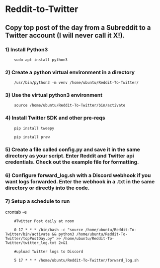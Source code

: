 # Reddit-to-Twitter
 
 
## Copy top post of the day from a Subreddit to a Twitter account (I will never call it X!). 

### 1) Install Python3

		sudo apt install python3

### 2) Create a python virtual environment in a directory

		/usr/bin/python3 -m venv /home/ubuntu/Reddit-To-Twitter/

### 3) Use the virtual python3 environment

		source /home/ubuntu/Reddit-To-Twitter/bin/activate

### 4) Install Twitter SDK and other pre-reqs

		pip install tweepy
		
		pip install praw

### 5) Create a file called config.py and save it in the same directory as your script. Enter Reddit and Twitter api credentials. Check out the example file for formatting. 

### 6) Configure forward_log.sh with a Discord webhook if you want logs forwarded. Enter the webhook in a .txt in the same directory or directly into the code.
	
### 7) Setup a schedule to run

crontab -e 
	
		#Twitter Post daily at noon
		
		0 17 * * * /bin/bash -c "source /home/ubuntu/Reddit-To-Twitter/bin/activate && python3 /home/ubuntu/Reddit-To-Twitter/topPostDay.py" >> /home/ubuntu/Reddit-To-Twitter/twitter_log.txt 2>&1 
		
		#upload Twitter logs to Discord
		
		5 17 * * * /home/ubuntu/Reddit-To-Twitter/forward_log.sh
	
	
